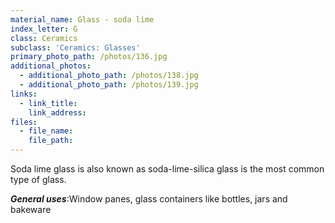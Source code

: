 ```yaml
---
material_name: Glass - soda lime
index_letter: G
class: Ceramics
subclass: 'Ceramics: Glasses'
primary_photo_path: /photos/136.jpg
additional_photos:
  - additional_photo_path: /photos/138.jpg
  - additional_photo_path: /photos/139.jpg
links:
  - link_title:
    link_address:
files:
  - file_name:
    file_path:
---
```



Soda lime glass is also known as soda-lime-silica glass is the most common type of glass.

***General uses***:Window panes, glass containers like bottles, jars and bakeware